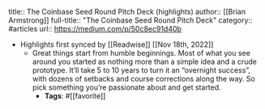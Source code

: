 title:: The Coinbase Seed Round Pitch Deck (highlights)
author:: [[Brian Armstrong]]
full-title:: "The Coinbase Seed Round Pitch Deck"
category:: #articles
url:: https://medium.com/p/50c8ec91d40b

- Highlights first synced by [[Readwise]] [[Nov 18th, 2022]]
	- Great things start from humble beginnings. Most of what you see around you started as nothing more than a simple idea and a crude prototype. It’ll take 5 to 10 years to turn it an “overnight success”, with dozens of setbacks and course corrections along the way. So pick something you’re passionate about and get started.
		- **Tags**: #[[favorite]]